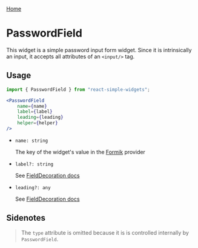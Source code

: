 [Home](../../../README.md)

# PasswordField

This widget is a simple password input form widget. Since it is intrinsically an input, it accepts all attributes of an `<input/>` tag.

## Usage

```jsx
import { PasswordField } from "react-simple-widgets";

<PasswordField
    name={name}
    label={label}
    leading={leading}
    helper={helper}
/>
```

- `name: string`

  The key of the widget's value in the [Formik](https://jaredpalmer.com/formik/) provider

-   `label?: string`

    See [FieldDecoration docs](../field-decoration/field-decoration-usage.md)

- `leading?: any`

  See [FieldDecoration docs](../field-decoration/field-decoration-usage.md)

## Sidenotes

> The `type` attribute is omitted because it is is controlled internally by `PasswordField`.
